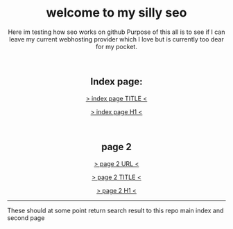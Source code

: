 <h1 align="center"> welcome to my silly seo</h1>
<p align="center"> Here im testing how seo works on github
Purpose of this all is to see if I can leave my current webhosting provider which I love but is currently too dear for my pocket.
</p>
<br />

<h2 align="center"> Index page:</h2>


<a href="https://www.google.com/search?q=sdf90sdjsduudfs89H%26U(Hh)&rlz=1C1CHBF_en-GBGB980GB980&oq=sdf90sdjsduudfs89H%26U(Hh)&aqs=chrome..69i57j69i61l2.838j0j15&sourceid=chrome&ie=UTF-8">
 <p align="center">
  > index page TITLE <  </p>
</a>




<a href="https://www.google.com/search?q=jIUHi%28*%267h8nnbyt%5ET6+%266%29&rlz=1C1CHBF_en-GBGB980GB980&sxsrf=AOaemvJdCb6c93C-uV0Haizmzxyh6mglLg%3A1640808827785&ei=e8HMYaSUL4aU9u8P7_aauAY&ved=0ahUKEwjkvcua6Yn1AhUGiv0HHW-7BmcQ4dUDCA4&uact=5&oq=jIUHi%28*%267h8nnbyt%5ET6+%266%29&gs_lcp=Cgdnd3Mtd2l6EAMyBwghEAoQoAFKBAhBGAFKBAhGGABQyQtYyQtg4RBoAXAAeACAAfMBiAHzAZIBAzItMZgBAKABAqABAcABAQ&sclient=gws-wiz">
 <p align="center">
  > index page H1 <  </p>
</a>
<br />
 
 
 <h2 align="center">page 2</h2>
 
 <a href="https://www.google.com/search?q=asldkfoiajoiajsdf8asjd9uasud879y7hUYIH&rlz=1C1CHBF_en-GBGB980GB980&sxsrf=AOaemvLA9dCgFWjhOONd1J1eLyPtqZ0Yag%3A1640808871174&ei=p8HMYbjVCZLd7_UP-OKnyAw&ved=0ahUKEwj4xKOv6Yn1AhWS7rsIHXjxCckQ4dUDCA4&uact=5&oq=asldkfoiajoiajsdf8asjd9uasud879y7hUYIH&gs_lcp=Cgdnd3Mtd2l6EANKBAhBGABKBAhGGABQAFgAYIMDaABwAHgAgAG2AYgBtgGSAQMwLjGYAQCgAQKgAQHAAQE&sclient=gws-wiz">
 <p align="center">
  > page 2 URL <  </p>
</a>



 <a href="https://www.google.com/search?q=U89u%28*98Y*%26y87g%267%5ET76887Y*%28*%28uhj*%28U89%29%29%29%29&rlz=1C1CHBF_en-GBGB980GB980&sxsrf=AOaemvLBx8OmpGPBDUPEXm6m0DLg17cZpA%3A1640808893824&ei=vcHMYYfaMZG3kwWdi7OQBg&ved=0ahUKEwjHrIq66Yn1AhWR26QKHZ3FDGIQ4dUDCA4&uact=5&oq=U89u%28*98Y*%26y87g%267%5ET76887Y*%28*%28uhj*%28U89%29%29%29%29&gs_lcp=Cgdnd3Mtd2l6EANKBAhBGAFKBAhGGABQlwtYlwtgiw5oAXAAeACAAZ8BiAGfAZIBAzAuMZgBAKABAqABAcABAQ&sclient=gws-wiz">
 <p align="center">
  > page 2 TITLE <  </p>
</a>





 <a href="https://www.google.com/search?q=JHIuuh*%28u%28*u%28*u*%29%28U98Uhuyg567fTREDx%25%264*%25r%29%29%29&rlz=1C1CHBF_en-GBGB980GB980&sxsrf=AOaemvIBNZrGBuY7ZCjWQD1KJprOfWI23A%3A1640808914889&ei=0sHMYbO9NdqBi-gP3KauoAw&ved=0ahUKEwiz7o_E6Yn1AhXawAIHHVyTC8QQ4dUDCA4&uact=5&oq=JHIuuh*%28u%28*u%28*u*%29%28U98Uhuyg567fTREDx%25%264*%25r%29%29%29&gs_lcp=Cgdnd3Mtd2l6EAMyBwgAEEcQsAMyBwgAEEcQsAMyBwgAEEcQsAMyBwgAEEcQsAMyBwgAEEcQsAMyBwgAEEcQsAMyBwgAEEcQsAMyBwgAEEcQsANKBAhBGABKBAhGGABQpnBYpnBg43FoAnACeACAAQCIAQCSAQCYAQCgAQKgAQHIAQjAAQE&sclient=gws-wiz">
 <p align="center">
  > page 2 H1 <  </p>
</a>






<hr />

<p>
 These should at some point return search result to this repo main index and second page
 
 </p>
